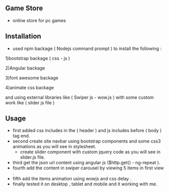 
## Game Store
- online store for pc games
## Installation
- used npm backage ( Nodejs command prompt )  to install the following :

1)bootstrap backage ( css - js )

2)Angular backage

3)font awesome backage

4)animate css backage

and using external libraries like ( Swiper js - wow.js ) with some custom work like ( slider js file )
## Usage
- first added css includes in the ( header ) and js includes before ( body ) tag end.
- second create site navbar using bootstrap components and some css3 animations as you will see in stylesheet.
	- create slider component with custom jquery code as you will see in slider.js file.
- third get the json url content using angular js ($http.get() - ng-repeat ).
- fourth add the content in swiper carousel by viewing 5 items in first view .
- fifth add the items animation using wowjs and css delay .
- finally tested it on desktop , tablet and mobile and it working with me.


